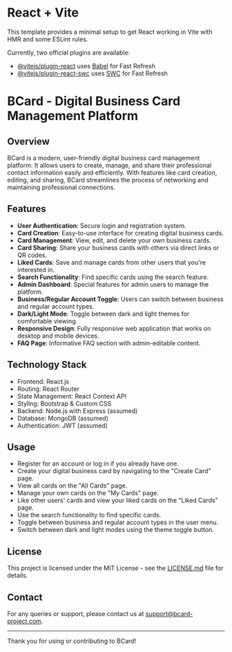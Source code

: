 # React + Vite

This template provides a minimal setup to get React working in Vite with HMR and some ESLint rules.

Currently, two official plugins are available:

- [@vitejs/plugin-react](https://github.com/vitejs/vite-plugin-react/blob/main/packages/plugin-react/README.md) uses [Babel](https://babeljs.io/) for Fast Refresh
- [@vitejs/plugin-react-swc](https://github.com/vitejs/vite-plugin-react-swc) uses [SWC](https://swc.rs/) for Fast Refresh
# BCard - Digital Business Card Management Platform

## Overview

BCard is a modern, user-friendly digital business card management platform. It allows users to create, manage, and share their professional contact information easily and efficiently. With features like card creation, editing, and sharing, BCard streamlines the process of networking and maintaining professional connections.

## Features

- **User Authentication**: Secure login and registration system.
- **Card Creation**: Easy-to-use interface for creating digital business cards.
- **Card Management**: View, edit, and delete your own business cards.
- **Card Sharing**: Share your business cards with others via direct links or QR codes.
- **Liked Cards**: Save and manage cards from other users that you're interested in.
- **Search Functionality**: Find specific cards using the search feature.
- **Admin Dashboard**: Special features for admin users to manage the platform.
- **Business/Regular Account Toggle**: Users can switch between business and regular account types.
- **Dark/Light Mode**: Toggle between dark and light themes for comfortable viewing.
- **Responsive Design**: Fully responsive web application that works on desktop and mobile devices.
- **FAQ Page**: Informative FAQ section with admin-editable content.

## Technology Stack

- Frontend: React.js
- Routing: React Router
- State Management: React Context API
- Styling: Bootstrap & Custom CSS
- Backend: Node.js with Express (assumed)
- Database: MongoDB (assumed)
- Authentication: JWT (assumed)


## Usage

- Register for an account or log in if you already have one.
- Create your digital business card by navigating to the "Create Card" page.
- View all cards on the "All Cards" page.
- Manage your own cards on the "My Cards" page.
- Like other users' cards and view your liked cards on the "Liked Cards" page.
- Use the search functionality to find specific cards.
- Toggle between business and regular account types in the user menu.
- Switch between dark and light modes using the theme toggle button.

## License

This project is licensed under the MIT License - see the [LICENSE.md](LICENSE.md) file for details.

## Contact

For any queries or support, please contact us at support@bcard-project.com.

---

Thank you for using or contributing to BCard!
